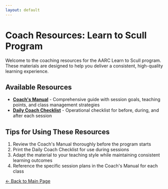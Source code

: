```yaml
---
layout: default
---
```


# Coach Resources: Learn to Scull Program

Welcome to the coaching resources for the AARC Learn to Scull program. These materials are designed to help you deliver a consistent, high-quality learning experience.

## Available Resources

- [**Coach's Manual**](Coach_Manual.md) - Comprehensive guide with session goals, teaching points, and class management strategies
- [**Daily Coach Checklist**](Daily_Coach_Checklist.md) - Operational checklist for before, during, and after each session

## Tips for Using These Resources

1. Review the Coach's Manual thoroughly before the program starts
2. Print the Daily Coach Checklist for use during sessions
3. Adapt the material to your teaching style while maintaining consistent learning outcomes
4. Reference the specific session plans in the Coach's Manual for each class

[← Back to Main Page](../../index.md)